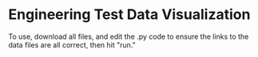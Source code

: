 Engineering Test Data Visualization
=======

To use, download all files, and edit the .py code to ensure the links to the data files are all correct, then hit "run."
